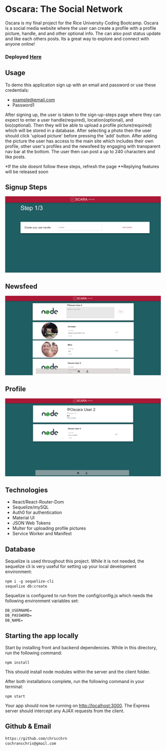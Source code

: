 # Oscara: The Social Network

Oscara is my final project for the Rice University Coding Bootcamp. Oscara is a social media website where the user can create a profile with a profile picture, handle, and and other optional info. The can also post status update and like each others posts. Its a great way to explore and connect with anyone online!


### Deployed [Here](https://oscara.herokuapp.com/)

## Usage
To demo this application sign up with an email and password or use these credentials: 
 - example@email.com
 - Password1

After signing up, the user is taken to the sign-up-steps page where they can expect to enter a user handle(required), location(optional), and bio(optional). Then they will be able to upload a profile picture(required) which will be stored in a database. After selecting a photo then the user should click 'upload picture' before pressing the 'add' button. After adding the picture the user has access to the main site which includes their own profile, other user's profiles and the newsfeed by engaging with transparent nav bar at the bottom. The user then can post a up to 240 characters and like posts. 

*If the site doesnt follow these steps, refresh the page
**Replying features will be released soon

## Signup Steps
<img src="./uploads/user/steps.png"/>


## Newsfeed
<img src="./uploads/user/newsfeed.png"/>

## Profile
<img src="./uploads/user/Profile.png"/>

## Technologies
 - React/React-Router-Dom
 - Sequelize/mySQL
 - Auth0 for authentication
 - Material UI
 - JSON Web Tokens
 - Multer for uploading profile pictures
 - Service Worker and Manifest

## Database
Sequelize is used throughout this project. While it is not needed, the sequelize cli is very useful for setting up your local development environment:

```
npm i -g sequelize-cli
sequelize db:create
```

Sequelize is configured to run from the config/config.js which needs the following environment variables set:

```
DB_USERNAME=
DB_PASSWORD=
DB_NAME=
```


## Starting the app locally
Start by installing front and backend dependencies. While in this directory, run the following command:

```
npm install
```

This should install node modules within the server and the client folder.

After both installations complete, run the following command in your terminal:

```
npm start
```

Your app should now be running on <http://localhost:3000>. The Express server should intercept any AJAX requests from the client.

## Github & Email
    https://github.com/chrscchrn
    cochranschris@gmail.com